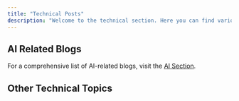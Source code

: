 ```yaml
---
title: "Technical Posts"
description: "Welcome to the technical section. Here you can find various posts related to technology."
---
```


## AI Related Blogs

For a comprehensive list of AI-related blogs, visit the [AI Section](/technical/ai).

## Other Technical Topics
